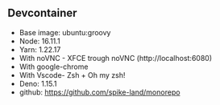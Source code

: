 ## Devcontainer

- Base image: ubuntu:groovy
- Node: 16.11.1
- Yarn: 1.22.17
- With noVNC - XFCE trough noVNC (http://localhost:6080)
- With google-chrome
- With Vscode- Zsh + Oh my zsh!
- Deno: 1.15.1
- github: https://github.com/spike-land/monorepo
